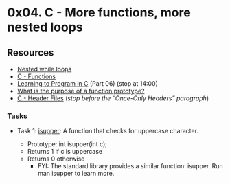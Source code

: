 # 0x04. C - More functions, more nested loops

## Resources
+ [Nested while loops](https://www.youtube.com/watch?v=Z3iGeQ1gIss)
+ [C - Functions](http://www.tutorialspoint.com/cprogramming/c_functions.htm)
+ [Learning to Program in C](https://www.youtube.com/watch?v=qMlnFwYdqIw) (Part 06) (stop at 14:00)
+ [What is the purpose of a function prototype?](https://www.geeksforgeeks.org/what-is-the-purpose-of-a-function-prototype/)
+ [C - Header Files](https://www.tutorialspoint.com/cprogramming/c_header_files.htm) (*stop before the “Once-Only Headers” paragraph*)

### Tasks
+ Task 1: [isupper](): A function that checks for uppercase character.</br>

	+ Prototype: int isupper(int c);
	+ Returns 1 if c is uppercase
	+ Returns 0 otherwise
		- FYI: The standard library provides a similar function: isupper. Run man isupper to learn more.
